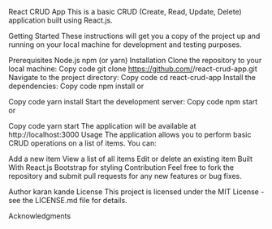React CRUD App
This is a basic CRUD (Create, Read, Update, Delete) application built using React.js.

Getting Started
These instructions will get you a copy of the project up and running on your local machine for development and testing purposes.

Prerequisites
Node.js
npm (or yarn)
Installation
Clone the repository to your local machine:
Copy code
git clone https://github.com/<username>/react-crud-app.git
Navigate to the project directory:
Copy code
cd react-crud-app
Install the dependencies:
Copy code
npm install 
or

Copy code
yarn install
Start the development server:
Copy code
npm start 
or

Copy code
yarn start
The application will be available at http://localhost:3000
Usage
The application allows you to perform basic CRUD operations on a list of items. You can:

Add a new item
View a list of all items
Edit or delete an existing item
Built With
React.js
Bootstrap for styling
Contribution
Feel free to fork the repository and submit pull requests for any new features or bug fixes.

Author
karan kande
License
This project is licensed under the MIT License - see the LICENSE.md file for details.

Acknowledgments
